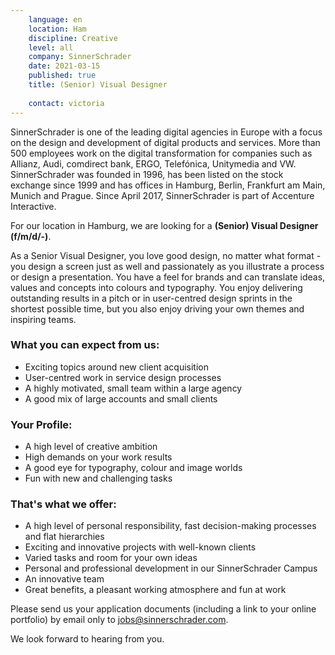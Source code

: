 ```yaml
---
    language: en
    location: Ham
    discipline: Creative
    level: all
    company: SinnerSchrader
    date: 2021-03-15
    published: true
    title: (Senior) Visual Designer
     
    contact: victoria
---
```


SinnerSchrader is one of the leading digital agencies in Europe with a focus on the design and development of digital products and services. More than 500 employees work on the digital transformation for companies such as Allianz, Audi, comdirect bank, ERGO, Telefónica, Unitymedia and VW. SinnerSchrader was founded in 1996, has been listed on the stock exchange since 1999 and has offices in Hamburg, Berlin, Frankfurt am Main, Munich and Prague. Since April 2017, SinnerSchrader is part of Accenture Interactive.

For our location in Hamburg, we are looking for a **(Senior) Visual Designer (f/m/d/-)**.

As a Senior Visual Designer, you love good design, no matter what format - you design a screen just as well and passionately as you illustrate a process or design a presentation. You have a feel for brands and can translate ideas, values and concepts into colours and typography. You enjoy delivering outstanding results in a pitch or in user-centred design sprints in the shortest possible time, but you also enjoy driving your own themes and inspiring teams.
 
### What you can expect from us: 
 
- Exciting topics around new client acquisition
- User-centred work in service design processes
- A highly motivated, small team within a large agency
- A good mix of large accounts and small clients
 
### Your Profile:
 
- A high level of creative ambition
- High demands on your work results
- A good eye for typography, colour and image worlds
- Fun with new and challenging tasks
 
### That's what we offer:
 
- A high level of personal responsibility, fast decision-making processes and flat hierarchies
- Exciting and innovative projects with well-known clients
- Varied tasks and room for your own ideas
- Personal and professional development in our SinnerSchrader Campus
- An innovative team
- Great benefits, a pleasant working atmosphere and fun at work
 
Please send us your application documents (including a link to your online portfolio) by email only to <jobs@sinnerschrader.com>. 
 
We look forward to hearing from you.
